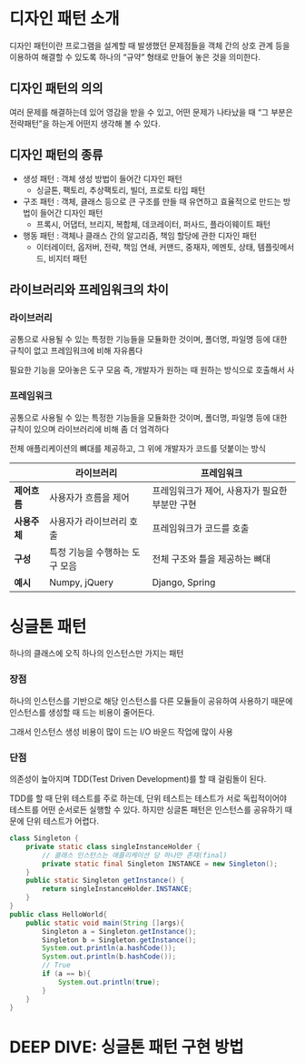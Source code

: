 # 디자인 패턴 소개

디자인 패턴이란 프로그램을 설계할 때 발생했던 문제점들을 객체 간의 상호 관계 등을 이용하여 해결할 수 있도록 하나의 “규약” 형태로 만들어 놓은 것을 의미한다.

## 디자인 패턴의 의의

여러 문제를 해결하는데 있어 영감을 받을 수 있고, 어떤 문제가 나타났을 때 “그 부분은 전략패턴”을 하는게 어떤지 생각해 볼 수 있다.

## 디자인 패턴의 종류

- 생성 패턴 : 객체 생성 방법이 들어간 디자인 패턴
    - 싱글톤, 팩토리, 추상팩토리, 빌더, 프로토 타입 패턴
- 구조 패턴 : 객체, 클래스 등으로 큰 구조를 만들 때 유연하고 효율적으로 만드는 방법이 들어간 디자인 패턴
    - 프록시, 어댑터, 브리지, 복합체, 데코레이터, 퍼사드, 플라이웨이트 패턴
- 행동 패턴 : 객체나 클래스 간의 알고리즘, 책임 할당에 관한 디자인 패턴
    - 이터레이터, 옵저버, 전략, 책임 연쇄, 커맨드, 중재자, 메멘토, 상태, 템플릿메서드, 비지터 패턴

## 라이브러리와 프레임워크의 차이

### 라이브러리

공통으로 사용될 수 있는 특정한 기능들을 모듈화한 것이며, 폴더명, 파일명 등에 대한 규칙이 없고 프레임워크에 비해 자유롭다

필요한 기능을 모아놓은 도구 모음 즉, 개발자가 원하는 때 원하는 방식으로 호출해서 사

### 프레임워크

공통으로 사용될 수 있는 특정한 기능들을 모듈화한 것이며, 폴더명, 파일명 등에 대한 규칙이 있으며 라이브러리에 비해 좀 더 엄격하다

전체 애플리케이션의 뼈대를 제공하고, 그 위에 개발자가 코드를 덧붙이는 방식

|  | **라이브러리** | **프레임워크** |
| --- | --- | --- |
| **제어흐름** | 사용자가 흐름을 제어 | 프레임워크가 제어, 사용자가 필요한 부분만 구현 |
| **사용주체** | 사용자가 라이브러리 호출 | 프레임워크가 코드를 호출 |
| **구성** | 특정 기능을 수행하는 도구 모음 | 전체 구조와 틀을 제공하는 뼈대 |
| **예시** | Numpy, jQuery | Django, Spring |

# 싱글톤 패턴

하나의 클래스에 오직 하나의 인스턴스만 가지는 패턴

### 장점

하나의 인스턴스를 기반으로 해당 인스턴스를 다른 모듈들이 공유하여 사용하기 때문에 인스턴스를 생성할 때 드는 비용이 줄어든다.

그래서 인스턴스 생성 비용이 많이 드는 I/O 바운드 작업에 많이 사용

### 단점

의존성이 높아지며 TDD(Test Driven Development)를 할 때 걸림돌이 된다.

TDD를 할 때 단위 테스트를 주로 하는데, 단위 테스트는 테스트가 서로 독립적이어야 테스트를 어떤 순서로든 실행할 수 있다. 하지만 싱글톤 패턴은 인스턴스를 공유하기 때문에 단위 테스트가 어렵다.

```java
class Singleton {
	private static class singleInstanceHolder {
		// 클래스 인스턴스는 애플리케이션 당 하나만 존재(final)
		private static final Singleton INSTANCE = new Singleton();
	}
	public static Singleton getInstance() {
		return singleInstanceHolder.INSTANCE;
	}
}
public class HelloWorld{
	public static void main(String []args){
		Singleton a = Singleton.getInstance();
		Singleton b = Singleton.getInstance();
		System.out.println(a.hashCode());
		System.out.println(b.hashCode());
		// True
		if (a == b){
			System.out.println(true);
		}
	}
}

```

# DEEP DIVE: 싱글톤 패턴 구현 방법

